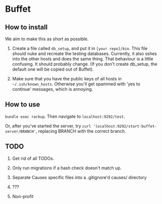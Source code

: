 Buffet
========

How to install
-------

We aim to make this as short as possible.

1. Create a file called `db_setup`, and put it in `[your repo]/bin`. This file should nuke and recreate the testing databases. Currently, it also sshes into the other hosts and does the same thing. That behaviour is a little confusing. It should probably change. (If you don't create db_setup, the default one will be copied out of Buffet).

2. Make sure that you have the public keys of all hosts in `~/.ssh/known_hosts`. Otherwise you'll get spammed with 'yes to continue' messages, which is annoying.


How to use
-------

`bundle exec rackup`. Then navigate to `localhost:9292/test`.

Or, after you've started the server, try `curl 'localhost:9292/start-buffet-server/BRANCH'`, replacing BRANCH with the correct branch.

TODO
--------

1. Get rid of all TODOs.

2. Only run migrations if a hash check doesn't match up.

3. Separate Causes specific files into a .gitignore'd causes/ directory

4. ???

5. Non-profit

